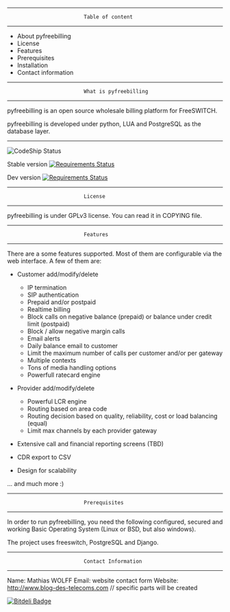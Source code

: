 ********************************************************************************
                             Table of content
********************************************************************************

- About pyfreebilling
- License
- Features
- Prerequisites
- Installation
- Contact information

********************************************************************************
                             What is pyfreebilling
********************************************************************************

pyfreebilling is an open source wholesale billing platform for FreeSWITCH. 

pyfreebilling is developed under python, LUA and PostgreSQL as the database layer.

********************************************************************************

![CodeShip Status](https://www.codeship.io/projects/45c99cd0-86b5-0131-49f1-3e77f06cd138/status)

Stable version
[![Requirements Status](https://requires.io/bitbucket/mwolff/pyfreebilling/requirements.png?branch=master)](https://requires.io/bitbucket/mwolff/pyfreebilling/requirements/?branch=master)

Dev version
[![Requirements Status](https://requires.io/bitbucket/mwolff/pyfreebilling/requirements.png?branch=develop)](https://requires.io/bitbucket/mwolff/pyfreebilling/requirements/?branch=develop)

********************************************************************************
                             License
********************************************************************************

pyfreebilling is under GPLv3 license. You can read it in COPYING file.

********************************************************************************
                             Features
********************************************************************************

There are a some features supported. Most of them are configurable via the web
interface. A few of them are:

- Customer add/modify/delete
   - IP termination
   - SIP authentication
   - Prepaid and/or postpaid
   - Realtime billing
   - Block calls on negative balance (prepaid) or balance under credit limit (postpaid)
   - Block / allow negative margin calls
   - Email alerts
   - Daily balance email to customer
   - Limit the maximum number of calls per customer and/or per gateway
   - Multiple contexts
   - Tons of media handling options
   - Powerfull ratecard engine

- Provider add/modify/delete
   - Powerful LCR engine
   - Routing based on area code
   - Routing decision based on quality, reliability, cost or load balancing (equal)
   - Limit max channels by each provider gateway

- Extensive call and financial reporting screens (TBD)

- CDR export to CSV

- Design for scalability

... and much more :)

********************************************************************************
                             Prerequisites
********************************************************************************

In order to run pyfreebilling, you need the following configured, secured  and 
working Basic Operating System (Linux or BSD, but also windows).

The project uses freeswitch, PostgreSQL and Django.

********************************************************************************
                             Contact Information
********************************************************************************

Name: Mathias WOLFF
Email: website contact form
Website: http://www.blog-des-telecoms.com // specific parts will be created


[![Bitdeli Badge](https://d2weczhvl823v0.cloudfront.net/mwolff44/pyfreebilling/trend.png)](https://bitdeli.com/free "Bitdeli Badge")

